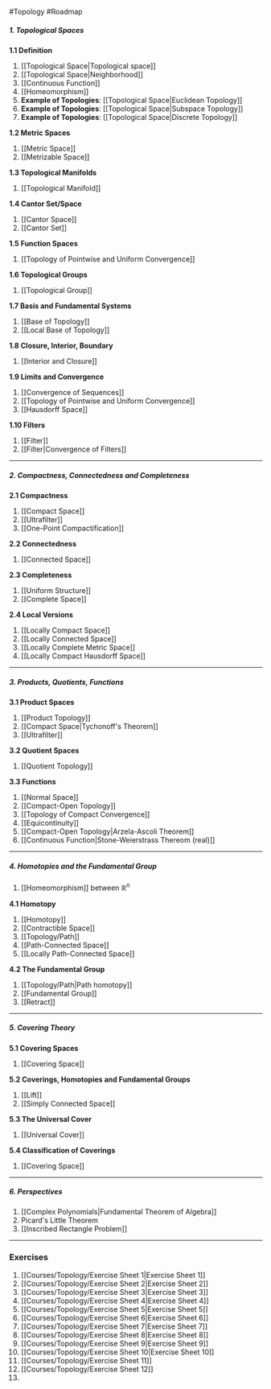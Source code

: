 #Topology #Roadmap 

##### 1. Topological Spaces

**1.1 Definition**
1. [[Topological Space|Topological space]]
2. [[Topological Space|Neighborhood]]
3. [[Continuous Function]]
4. [[Homeomorphism]] 
5. **Example of Topologies**: [[Topological Space|Euclidean Topology]]
6. **Example of Topologies**: [[Topological Space|Subspace Topology]]
7. **Example of Topologies**: [[Topological Space|Discrete Topology]]

**1.2 Metric Spaces**
1. [[Metric Space]]
2. [[Metrizable Space]]

**1.3 Topological Manifolds**
1. [[Topological Manifold]]

**1.4 Cantor Set/Space**
1. [[Cantor Space]]
1. [[Cantor Set]]

**1.5 Function Spaces**
1. [[Topology of Pointwise and Uniform Convergence]]

**1.6 Topological Groups**
1. [[Topological Group]]

**1.7 Basis and Fundamental Systems**
1. [[Base of Topology]]
2. [[Local Base of Topology]]

**1.8 Closure, Interior, Boundary**
1. [[Interior and Closure]]

**1.9 Limits and Convergence**
1. [[Convergence of Sequences]]
2. [[Topology of Pointwise and Uniform Convergence]]
3. [[Hausdorff Space]]

**1.10 Filters**
1. [[Filter]]
2. [[Filter|Convergence of Filters]]
---
##### 2. Compactness, Connectedness and Completeness
**2.1 Compactness**
1. [[Compact Space]]
2. [[Ultrafilter]]
3. [[One-Point Compactification]]

**2.2 Connectedness**
1. [[Connected Space]]

**2.3 Completeness**
1. [[Uniform Structure]]
1. [[Complete Space]]

**2.4 Local Versions**
1. [[Locally Compact Space]]
2. [[Locally Connected Space]]
3. [[Locally Complete Metric Space]]
4. [[Locally Compact Hausdorff Space]]
---
##### 3. Products, Quotients, Functions

**3.1 Product Spaces**
1. [[Product Topology]]
2. [[Compact Space|Tychonoff's Theorem]]
3. [[Ultrafilter]]

**3.2 Quotient Spaces**
1. [[Quotient Topology]]

**3.3 Functions**
1. [[Normal Space]]
2. [[Compact-Open Topology]]
3. [[Topology of Compact Convergence]]
4. [[Equicontinuity]]
5. [[Compact-Open Topology|Arzela-Ascoli Theorem]]
6. [[Continuous Function|Stone-Weierstrass Thereom (real)]]
---
##### 4. Homotopies and the Fundamental Group
1. [[Homeomorphism]] between $\mathbb{R}^n$

**4.1 Homotopy**
1. [[Homotopy]]
2. [[Contractible Space]]
3. [[Topology/Path]]
4. [[Path-Connected Space]]
5. [[Locally Path-Connected Space]]

**4.2 The Fundamental Group**
1. [[Topology/Path|Path homotopy]]
2. [[Fundamental Group]]
3. [[Retract]]
---
##### 5. Covering Theory
**5.1 Covering Spaces**
1. [[Covering Space]]

**5.2 Coverings, Homotopies and Fundamental Groups**
1. [[Lift]]
2. [[Simply Connected Space]]

**5.3 The Universal Cover**
1. [[Universal Cover]]

**5.4 Classification of Coverings**
1. [[Covering Space]]
---
##### 6. Perspectives
1. [[Complex Polynomials|Fundamental Theorem of Algebra]]
2. Picard's Little Theorem
3. [[Inscribed Rectangle Problem]]

---
### Exercises
1. [[Courses/Topology/Exercise Sheet 1|Exercise Sheet 1]]
2. [[Courses/Topology/Exercise Sheet 2|Exercise Sheet 2]]
3. [[Courses/Topology/Exercise Sheet 3|Exercise Sheet 3]]
4. [[Courses/Topology/Exercise Sheet 4|Exercise Sheet 4]]
5. [[Courses/Topology/Exercise Sheet 5|Exercise Sheet 5]]
6. [[Courses/Topology/Exercise Sheet 6|Exercise Sheet 6]]
7. [[Courses/Topology/Exercise Sheet 7|Exercise Sheet 7]]
8. [[Courses/Topology/Exercise Sheet 8|Exercise Sheet 8]]
9. [[Courses/Topology/Exercise Sheet 9|Exercise Sheet 9]]
10. [[Courses/Topology/Exercise Sheet 10|Exercise Sheet 10]]
11. [[Courses/Topology/Exercise Sheet 11]]
12. [[Courses/Topology/Exercise Sheet 12]]
13. 